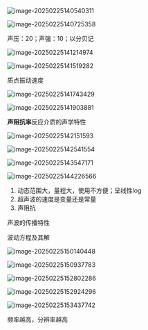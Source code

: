![image-20250225140540311](C:\Users\15508\AppData\Roaming\Typora\typora-user-images\image-20250225140540311.png)

![image-20250225140725358](C:\Users\15508\AppData\Roaming\Typora\typora-user-images\image-20250225140725358.png)

声压：20；声强：10；以分贝记

![image-20250225141214974](C:\Users\15508\AppData\Roaming\Typora\typora-user-images\image-20250225141214974.png)

![image-20250225141519282](C:\Users\15508\AppData\Roaming\Typora\typora-user-images\image-20250225141519282.png)

质点振动速度

![image-20250225141743429](C:\Users\15508\AppData\Roaming\Typora\typora-user-images\image-20250225141743429.png)

![image-20250225141903881](C:\Users\15508\AppData\Roaming\Typora\typora-user-images\image-20250225141903881.png)

**声阻抗率**反应介质的声学特性

![image-20250225142151593](C:\Users\15508\AppData\Roaming\Typora\typora-user-images\image-20250225142151593.png)

![image-20250225142541554](C:\Users\15508\AppData\Roaming\Typora\typora-user-images\image-20250225142541554.png)

![image-20250225143547171](C:\Users\15508\AppData\Roaming\Typora\typora-user-images\image-20250225143547171.png)

![image-20250225144226566](C:\Users\15508\AppData\Roaming\Typora\typora-user-images\image-20250225144226566.png)

1. 动态范围大，量程大，使用不方便；呈线性log
2. 超声波的速度是变量还是常量
3. 声阻抗



声波的传播特性

波动方程及其解

![image-20250225150140448](C:\Users\15508\AppData\Roaming\Typora\typora-user-images\image-20250225150140448.png)

![image-20250225150937783](C:\Users\15508\AppData\Roaming\Typora\typora-user-images\image-20250225150937783.png)

![image-20250225152802286](C:\Users\15508\AppData\Roaming\Typora\typora-user-images\image-20250225152802286.png)

![image-20250225152924296](C:\Users\15508\AppData\Roaming\Typora\typora-user-images\image-20250225152924296.png)

![image-20250225153437742](C:\Users\15508\AppData\Roaming\Typora\typora-user-images\image-20250225153437742.png)

频率越高，分辨率越高